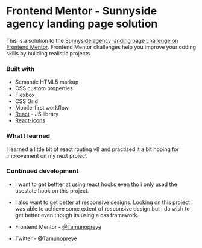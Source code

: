 # Frontend Mentor - Sunnyside agency landing page solution

This is a solution to the [Sunnyside agency landing page challenge on Frontend Mentor](https://www.frontendmentor.io/challenges/sunnyside-agency-landing-page-7yVs3B6ef). Frontend Mentor challenges help you improve your coding skills by building realistic projects.

### Built with

-   Semantic HTML5 markup
-   CSS custom properties
-   Flexbox
-   CSS Grid
-   Mobile-first workflow
-   [React](https://reactjs.org/) - JS library
-   [React-icons](https://react-icons.github.io/react-icons)

### What I learned

I learned a little bit of react routing v8
and practised it a bit hoping for improvement on my next project

### Continued development

-   I want to get bettter at using react hooks even tho i only used the usestate hook on this project.
-   I also want to get better at responsive designs. Looking on this project i was able to achieve some extent of responsive design but i do wish to get better even though its using a css framework.

-   Frontend Mentor - [@Tamunopreye](https://www.frontendmentor.io/profile/Tamunopreye)
-   Twitter - [@Tamunopreye](https://www.twitter.com/Tamunopreye)

